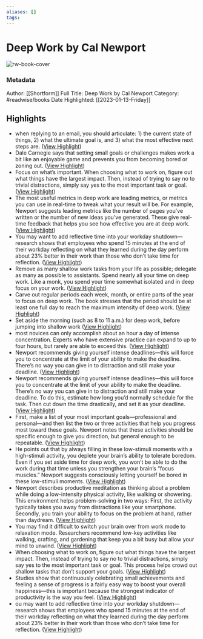```yaml
---
aliases: []
tags:
---
```

# Deep Work by Cal Newport

![rw-book-cover](https://media.shortform.com/covers/png/deep-work-cover.png)
### Metadata
Author: [[Shortform]]
Full Title: Deep Work by Cal Newport
Category: #readwise/books
Date Highlighted: [[2023-01-13-Friday]]

## Highlights
- when replying to an email, you should articulate: 1) the current state of things, 2) what the ultimate goal is, and 3) what the most effective next steps are. ([View Highlight](https://www.shortform.com/app/highlights/500577d8-fd81-4b8b-bf08-ae91d6dce864))
- Dale Carnegie says that setting small goals or challenges makes work a bit like an enjoyable game and prevents you from becoming bored or zoning out. ([View Highlight](https://www.shortform.com/app/highlights/cedc4128-1a32-418f-851d-46c08a36293a))
- Focus on what’s important. When choosing what to work on, figure out what things have the largest impact. Then, instead of trying to say no to trivial distractions, simply say yes to the most important task or goal. ([View Highlight](https://www.shortform.com/app/highlights/1d9e5a07-d36d-49e7-8d11-4deb4e76cc44))
- The most useful metrics in deep work are leading metrics, or metrics you can use in real-time to tweak what your result will be. For example, Newport suggests leading metrics like the number of pages you’ve written or the number of new ideas you’ve generated. These give real-time feedback that helps you see how effective you are at deep work. ([View Highlight](https://www.shortform.com/app/highlights/7712673f-d190-4668-bb37-a03c2bbca6dd))
- You may want to add reflective time into your workday shutdown—research shows that employees who spend 15 minutes at the end of their workday reflecting on what they learned during the day perform about 23% better in their work than those who don’t take time for reflection. ([View Highlight](https://www.shortform.com/app/highlights/6e647522-e3e9-4ad0-a7b3-2a71a5ca4167))
- Remove as many shallow work tasks from your life as possible; delegate as many as possible to assistants. Spend nearly all your time on deep work. Like a monk, you spend your time somewhat isolated and in deep focus on your work. ([View Highlight](https://www.shortform.com/app/highlights/e28fd25d-794e-4da0-9398-89869a8a2822))
- Carve out regular periods each week, month, or entire parts of the year to focus on deep work. The book stresses that the period should be at least one full day to reach the maximum intensity of deep work. ([View Highlight](https://www.shortform.com/app/highlights/22b526f7-2dc1-48e4-b3ea-0db29b4e947d))
- Set aside the morning (such as 8 to 11 a.m.) for deep work, before jumping into shallow work ([View Highlight](https://www.shortform.com/app/highlights/d2585ed0-36ab-4174-9e71-9a0fb8e59f12))
- most novices can only accomplish about an hour a day of intense concentration. Experts who have extensive practice can expand to up to four hours, but rarely are able to exceed this. ([View Highlight](https://www.shortform.com/app/highlights/13813a26-b606-4951-b558-2d2f5baa2972))
- Newport recommends giving yourself intense deadlines—this will force you to concentrate at the limit of your ability to make the deadline. There’s no way you can give in to distraction and still make your deadline. ([View Highlight](https://www.shortform.com/app/highlights/39a69a96-e3cf-4aba-b31c-e72ee1f33abb))
- Newport recommends giving yourself intense deadlines—this will force you to concentrate at the limit of your ability to make the deadline. There’s no way you can give in to distraction and still make your deadline.
  To do this, estimate how long you’d normally schedule for the task. Then cut down the time drastically, and set it as your deadline. ([View Highlight](https://www.shortform.com/app/highlights/1d348955-5ca3-431b-a746-b6240e798ea4))
- First, make a list of your most important goals—professional and personal—and then list the two or three activities that help you progress most toward these goals. Newport notes that these activities should be specific enough to give you direction, but general enough to be repeatable. ([View Highlight](https://www.shortform.com/app/highlights/2fd840e1-9a47-4557-9c6f-3ef317267d9e))
- He points out that by always filling in these low-stimuli moments with a high-stimuli activity, you deplete your brain’s ability to tolerate boredom.
  Even if you set aside time for deep work, you won’t be able to do the work during that time unless you strengthen your brain’s “focus muscles.” Newport suggests consciously letting yourself be bored in these low-stimuli moments. ([View Highlight](https://www.shortform.com/app/highlights/3d0f3ecb-fdaa-434d-8687-d1d2749a8c55))
- Newport describes productive meditation as thinking about a problem while doing a low-intensity physical activity, like walking or showering. This environment helps problem-solving in two ways: First, the activity typically takes you away from distractions like your smartphone. Secondly, you train your ability to focus on the problem at hand, rather than daydream. ([View Highlight](https://www.shortform.com/app/highlights/a9c997b7-cd9f-4a91-bcdf-f8006117c746))
- You may find it difficult to switch your brain over from work mode to relaxation mode. Researchers recommend low-key activities like walking, crafting, and gardening that keep you a bit busy but allow your mind to unwind. ([View Highlight](https://www.shortform.com/app/highlights/48502d1f-8f9a-4e73-a9df-12285c19245f))
- When choosing what to work on, figure out what things have the largest impact. Then, instead of trying to say no to trivial distractions, simply say yes to the most important task or goal. This process helps crowd out shallow tasks that don’t support your goals. ([View Highlight](https://www.shortform.com/app/highlights/566221c1-8b95-4283-ba42-8de7198a83ae))
- Studies show that continuously celebrating small achievements and feeling a sense of progress is a fairly easy way to boost your overall happiness—this is important because the strongest indicator of productivity is the way you feel. ([View Highlight](https://www.shortform.com/app/highlights/83359929-ff77-4afc-b71c-7b1d8ead2a1e))
- ou may want to add reflective time into your workday shutdown—research shows that employees who spend 15 minutes at the end of their workday reflecting on what they learned during the day perform about 23% better in their work than those who don’t take time for reflection. ([View Highlight](https://www.shortform.com/app/highlights/1bdf563b-b22b-400e-9cee-3e148186a4be))
